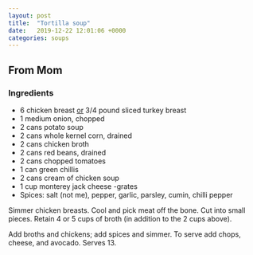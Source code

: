 ```yaml
---
layout: post
title:  "Tortilla soup"
date:   2019-12-22 12:01:06 +0000
categories: soups
---
```


## From Mom
### Ingredients
* 6 chicken breast <u>or</u> 3/4 pound sliced turkey breast
* 1 medium onion, chopped
* 2 cans potato soup
* 2 cans whole kernel corn, drained
* 2 cans chicken broth
* 2 cans red beans, drained
* 2 cans chopped tomatoes
* 1 can green chillis
* 2 cans cream of chicken soup
* 1 cup monterey jack cheese -grates
* Spices: salt (not me), pepper, garlic, parsley, cumin, chilli pepper


Simmer chicken breasts. Cool and pick meat off the bone. Cut into small pieces. Retain 4 or 5 cups of broth (in addition to the 2 cups above).

Add broths and chickens; add spices and simmer. To serve add chops, cheese, and avocado. Serves 13.

